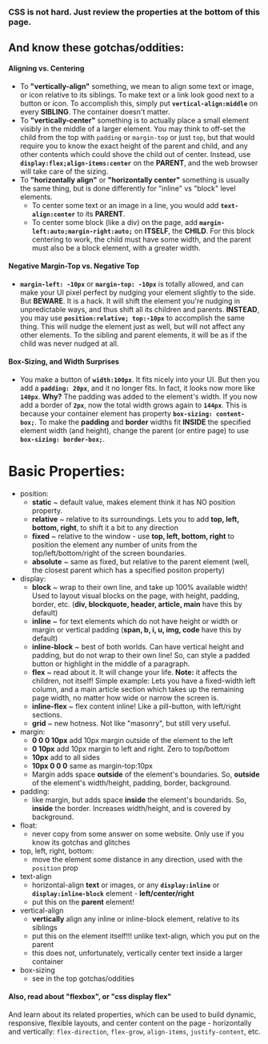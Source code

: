 ### CSS is not hard. Just review the properties at the bottom of this page.       
       
## And know these gotchas/oddities:       
#### Aligning vs. Centering       
* To **"vertically-align"** something, we mean to align some text or image, or icon relative to its siblings. To make text or a link look good next to a button or icon. To accomplish this, simply put **`vertical-align:middle`** on every **SIBLING**. The container doesn't matter.       
* To **"vertically-center"** something is to actually place a small element visibly in the middle of a larger element. You may think to off-set the child from the top with `padding` or `margin-top` or just `top`, but that would require you to know the exact height of the parent and child, and any other contents which could shove the child out of center. Instead, use  **`display:flex;align-items:center`** on the **PARENT**, and the web browser will take care of the sizing.       
* To **"horizontally align"** or **"horizontally center"** something is usually the same thing, but is done differently for "inline" vs "block" level elements.       
    * To center some text or an image in a line, you would add **`text-align:center`** to its **PARENT**.       
    * To center some block (like a div) on the page, add **`margin-left:auto;margin-right:auto;`** on **ITSELF**, the **CHILD**. For this block centering to work, the child must have some width, and the parent must also be a block element, with a greater width.       
#### Negative Margin-Top vs. Negative Top       
* **`margin-left: -10px`** or **`margin-top: -10px`** is totally allowed, and can make your UI pixel perfect by nudging your element slightly to the side. But **BEWARE**. It is a hack. It will shift the element you're nudging in unpredictable ways, and thus shift all its children and parents. **INSTEAD**, you may use **`position:relative; top:-10px`** to accomplish the same thing. This will nudge the element just as well, but will not affect any other elements. To the sibling and parent elements, it will be as if the child was never nudged at all.       
#### Box-Sizing, and Width Surprises       
* You make a button of **`width:100px`**. It fits nicely into your UI. But then you add a **`padding: 20px`**, and it no longer fits. In fact, it looks now more like **`140px`**. **Why?** The padding was added to the element's width. If you now add a border of **`2px`**, now the total width grows again to **`144px`**. This is because your container element has property **`box-sizing: content-box;`**. To make the **padding** and **border** widths fit **INSIDE** the specified element width (and height), change the parent (or entire page) to use **`box-sizing: border-box;`**.       
       
##       
# Basic Properties:       
* position:       
    * **static** ~ default value, makes element think it has NO position property.       
    * **relative** ~ relative to its surroundings. Lets you to add **top, left, bottom, right**, to shift it a bit to any direction       
    * **fixed** ~ relative to the window - use **top, left, bottom, right** to position the element any number of units from the top/left/bottom/right of the screen boundaries.       
    * **absolute** ~ same as fixed, but relative to the parent element (well, the closest parent which has a specified positon property)       
* display:       
    * **block** ~ wrap to their own line, and take up 100% available width! Used to layout visual blocks on the page, with height, padding, border, etc. (**div, blockquote, header, article, main** have this by default)       
    * **inline** ~ for text elements which do not have height or width or margin or vertical padding (**span, b, i, u, img, code** have this by default)       
    * **inline-block** ~ best of both worlds. Can have vertical height and padding, but do not wrap to their own line! So, can style a padded button or highlight in the middle of a paragraph.       
    * **flex** ~ read about it. It will change your life. **Note:** it affects the children, not itself! Simple example: Lets you have a fixed-width left column, and a main article section which takes up the remaining page width, no matter how wide or narrow the screen is.       
    * **inline-flex** ~ flex content inline! Like a pill-button, with left/right sections.       
    * **grid** ~ new hotness. Not like "masonry", but still very useful.       
* margin:       
    * **0 0 0 10px** add 10px margin outside of the element to the left       
    * **0 10px** add 10px margin to left and right. Zero to top/bottom       
    * **10px** add to all sides       
    * **10px 0 0 0** same as margin-top:10px       
    * Margin adds space **outside** of the element's boundaries. So, **outside** of the element's width/height, padding, border, background.       
* padding:       
    * like margin, but adds space **inside** the element's boundarids. So, **inside** the border. Increases width/height, and is covered by background.       
* float:       
    * never copy from some answer on some website. Only use if you know its gotchas and glitches       
* top, left, right, bottom:       
    * move the element some distance in any direction, used with the `position` prop       
* text-align       
    * horizontal-align **text** or images, or any **`display:inline`**  or **`display:inline-block`** element - **left/center/right**       
    * put this on the **parent** element!       
* vertical-align       
    * **vertically** align any inline or inline-block element, relative to its siblings       
    * put this on the element itself!!! unlike text-align, which you put on the parent       
    * this does not, unfortunately, vertically center text inside a larger container       
* box-sizing       
    * see in the top gotchas/oddities       
       
#### Also, read about "flexbox", or "css display flex"       
And learn about its related properties, which can be used to build dynamic, responsive, flexible layouts, and center content on the page - horizontally and vertically: `flex-direction`, `flex-grow`, `align-items`, `justify-content`, etc.